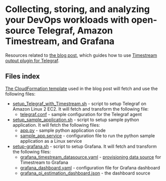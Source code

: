 # Collecting, storing, and analyzing your DevOps workloads with open-source Telegraf, Amazon Timestream, and Grafana

Resources related to [the blog post](https://aws.amazon.com/blogs/database/collecting-storing-and-analyzing-your-devops-workloads-with-open-source-telegraf-amazon-timestream-and-grafana/), which guides how to use [Timestream output plugin for Telegraf](https://github.com/influxdata/telegraf/tree/master/plugins/outputs/timestream).

## Files index

[The CloudFormation template](https://aws-database-blog.s3.amazonaws.com/artifacts/DevOps_workloads_Telegraf_Timestream_Grafana/DevOpsWithTelegrafAndTimestream.template.json) used in the blog post will fetch and use the following files:

 * [setup_Telegraf_with_Timestream.sh](setup_Telegraf_with_Timestream.sh) - script to setup Telegraf on Amazon Linux 2 EC2. It will fetch and transform the following file:
   * [telegraf.conf](telegraf.conf) - sample configuration for the Telegraf agent
 * [setup_sample_application.sh](setup_sample_application.sh) - script to setup sample python application. It will fetch the following files:
   * [app.py](app.py) - sample python application code
   * [sample_app.service](sample_app.service) - configuration file to run the python sample application as a Linux service
 * [setup-grafana.sh](setup-grafana.sh) - script to setup Grafana. It will fetch and transform the following files:
   * [grafana_timestream_datasource.yaml](grafana_timestream_datasource.yaml) - [provisioning data source](https://grafana.com/docs/grafana/latest/administration/provisioning/#data-sources) for Timestream to Grafana
   * [grafana_dashboard.yaml](grafana_dashboard.yaml) - configuration file for Grafana dashboard
   * [grafana_pi_estimation_dashboard.json](grafana_pi_estimation_dashboard.json) - the dashboard source
